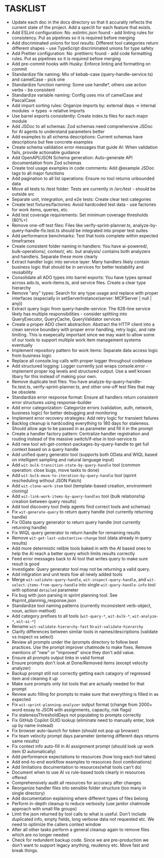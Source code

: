 # TASKLIST
- Update each doc in the docs directory so that it accuratly reflects the current state of the project. Add a speclit for each feature that exists.
- Add ESLint configuration: No .eslintrc.json found - add linting rules for consistency. Put as pipelines so it is required before merging
- Add discriminated unions for tool results: Different tool categories return different shapes - use TypeScript discriminated unions for type safety
- Add Prettier configuration: No .prettierrc found - add code formatting rules. Put as pipelines so it is required before merging
- Add pre-commit hooks with Husky: Enforce linting and formatting on commit
- Standardize file naming: Mix of kebab-case (query-handle-service.ts) and camelCase - pick one
- Standardize function naming: Some use handle*, others use action verbs - be consistent
- Standardize variable naming: Config uses mix of camelCase and PascalCase
- Add import sorting rules: Organize imports by: external deps → internal modules → types → relative imports
- Use barrel exports consistently: Create index.ts files for each major module
- Add JSDoc to all schemas: Zod schemas need comprehensive JSDoc for AI agents to understand parameters better
- Add examples to all schema descriptions: Current schemas have descriptions but few concrete examples
- Create schema validation error messages that guide AI: When validation fails, provide actionable guidance
- Add OpenAPI/JSON Schema generation: Auto-generate API documentation from Zod schemas
- Create tool usage examples in code comments: Add @example JSDoc tags to all major functions
- Add pagination to all list operations: Ensure no tool returns unbounded data
- Move all tests to /test folder: Tests are currently in /src/test - should be outside src
- Separate unit, integration, and e2e tests: Create clear test categories
- Create test fixtures/factories: Avoid hardcoded test data - use factories for work items, queries, etc.
- Add test coverage requirements: Set minimum coverage thresholds (80%+)
- Remove one-off test files: Files like verify-sprint-planner.ts, analyze-by-query-handle-fix.test.ts should be integrated into proper test suites
- Add performance benchmarks: Test that tools complete within expected timeframes
- Create consistent folder naming in handlers: You have ai-powered/, bulk-operations/, context/, etc. but analysis/ contains both analyzers and handlers. Separate these more clearly
- Extract handler logic into service layer: Many handlers likely contain business logic that should be in services for better testability and reusability
- Consolidate all ADO types into barrel exports: You have types spread across ado.ts, work-items.ts, and service files. Create a clear type hierarchy
- Remove "any" types: Search for any type usage and replace with proper interfaces (especially in setServerInstance(server: MCPServer | null | any))
- Extract query logic from query-handle-service: The 628-line service likely has multiple responsibilities - consider splitting into QueryExecutor, QueryCache, QueryValidator services
- Create a proper ADO client abstraction: Abstract the HTTP client into a clean service boundary with proper error handling, retry logic, and rate limiting. This is esepecally important since we may want to allow some of our tools to support multiple work item management systems eventually
- Implement repository pattern for work items: Separate data access logic from business logic
- Replace all console.log calls with proper logger throughout codebase
- Add structured logging: Logger currently just wraps console.error - implement proper log levels and structured output. Use a well known libary for this instead of making your own.
- Remove duplicate test files: You have analyze-by-query-handle-fix.test.ts, verify-sprint-planner.ts, and other one-off test files that may be obsolete
- Standardize error response format: Ensure all handlers return consistent error structures using response-builder
- Add error categorization: Categorize errors (validation, auth, network, business logic) for better debugging and monitoring
- Implement error recovery strategies: Add retry logic for transient failures
- Backlog cleanup is hardcoding everything to 180 days for staleness. Should allow age to be passed in as parameter and fill it in the prompt
- Create a handler factory pattern: Centralize handler registration and routing instead of the massive switch/if-else in tool-service.ts
- Add new tool wit-get-context-packages-by-query-handle to get full context based on a query handle
- Add unified query generator tool (supports both OData and WIQL based on intelligent sampling and natural language input)
- Add `wit-bulk-transition-state-by-query-handle` tool (common operation: close bugs, move tasks to done)
- Add `wit-bulk-move-to-iteration-by-query-handle` tool (sprint rescheduling without JSON Patch)
- Add `wit-clone-work-item` tool (template-based creation, environment cloning)
- Add `wit-link-work-items-by-query-handles` tool (bulk relationship creation between query results)
- Add tool discovery tool (help agents find correct tools and schemas)
- Fix `wit-generate-query` to return query handle (not currently returning handle)
- Fix OData query generator to return query handle (not currently returning handle)
- Fix WIQL query generator to return handle for remaining results
- Remove `wit-get-last-substantive-change` tool (data already in query results)
- Add more determistic relible tools baked in with the AI based ones to help the AI reach a better query which limits results correctly
- Feed error messages back to AI tool that writes query to make sure result is good
- Investigate: Query generator tool may not be returning a valid query. 
- Add intigration and unit tests fow all newly added tools
- Merge `wit-validate-query-handle`, `wit-inspect-query-handle`, and `wit-select-items-from-query-handle` into single `wit-query-handle-info` tool with optional `detailed` parameter
- Fix bug with json parsing in sprint planning tool. See #sprint_planning_response.json
- Standardize tool naming patterns (currently inconsistent verb-object, noun, action-method)
- Add category prefixes to all tools (`wit-query-*`, `wit-bulk-*`, `wit-analyze-*`, `wit-ai-*`)
- Rename `wit-validate-hierarchy-fast` to `wit-validate-hierarchy`
- Clarify differences between similar tools in names/descriptions (validate vs inspect vs select)
- Review all prompts under the /prompts directory to follow best practices. Use the prompt improver chatmode to make fixes. Remove mentions of "new" or "improved" since they don't add value.
- Ensure all prompts output links in valid format
- Ensure prompts don't look at Done/Removed items (except velocity analyzer)
- Backup prompt still not correctly getting each catagory of regressed item and cleaning it up
- Make sure prompts only list tools that are actually needed for that prompt
- Review auto filling for prompts to make sure that everything is filled in as expected
- Fix `wit-sprint-planning-analyzer` output format (change from 2000+ word essay to JSON with assignments, capacity, risk flags)
- Fix stalenessThresholdDays not populating to prompts correctly
- Fix GitHub Copilot GUID lookup (eliminate need to manually enter, look up by name instead)
- Fix browser auto-launch for token (should not pop up browser)
- Fix team velocity prompt days parameter (entering different days returns same results)
- Fix context info auto-fill in AI assignment prompt (should look up work item ID automatically)
- Add performance expectations to resources (how long each tool takes)
- Add end-to-end workflow examples to resources (tool combinations)
- Add limitations documentation to resources(what tools can't do)
- Document when to use AI vs rule-based tools clearly in resources offered
- Comprehensively audit all resources for accuracy after changes
- Reorganize handler files into sensible folder structure (too many in single directory)
- Add documentation explaining where different types of files belong
- Perform in-depth cleanup to reduce verbosity (use janitor chatmode approach with small file groups)
- Limit the json returned by tool calls to what is useful. Don't include duplicated info, empty fields, long verbose data not requested etc. We need to optimize the callers context window
- After all other tasks perform a general cleanup again to remove files which are no longer needed
- Check for redundent backup code. Since we are pre-production we don't want to support legacy anything, reudency etc. Move fast and break things.